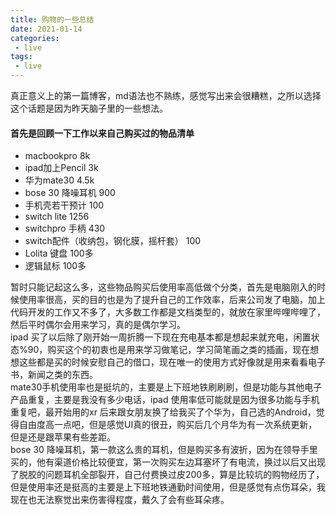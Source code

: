 ```yaml
---
title: 购物的一些总结
date: 2021-01-14
categories:
 - live
tags:
 - live
---
```


真正意义上的第一篇博客，md语法也不熟练，感觉写出来会很糟糕，之所以选择这个话题是因为昨天脑子里的一些想法。
####  首先是回顾一下工作以来自己购买过的物品清单    
- macbookpro 8k  
- ipad加上Pencil 3k
- 华为mate30 4.5k
- bose 30 降噪耳机 900
- 手机壳若干预计 100 
- switch lite 1256
- switchpro 手柄 430
- switch配件（收纳包，钢化膜，摇杆套） 100
- Lolita 键盘 100多
- 逻辑鼠标 100多

暂时只能记起这么多，这些物品购买后使用率高低做个分类，首先是电脑刚入的时候使用率很高，买的目的也是为了提升自己的工作效率，后来公司发了电脑，加上代码开发的工作又不多了，大多数工作都是文档类型的，就放在家里哔哩哔哩了，然后平时偶尔会用来学习，真的是偶尔学习。  
ipad 买了以后除了刚开始一周折腾一下现在充电基本都是想起来就充电，闲置状态%90，购买这个的初衷也是用来学习做笔记，学习简笔画之类的插画，现在想想这些都是买的时候安慰自己的借口，现在唯一的使用方式好像就是用来看看电子书，新闻之类的东西。  
mate30手机使用率也是挺坑的，主要是上下班地铁刷刷刷，但是功能与其他电子产品重复，主要是我没有多少电话，ipad 使用率低可能就是因为很多功能与手机重复吧，最开始用的xr 后来跟女朋友换了给我买了个华为，自己选的Android，觉得自由度高一点吧，但是感觉UI真的很丑，购买后几个月华为有一次系统更新，但是还是跟苹果有些差距。  
bose 30 降噪耳机，第一款这么贵的耳机，但是购买多有波折，因为在领导手里买的，他有渠道价格比较便宜，第一次购买左边耳塞坏了有电流，换过以后又出现了脱胶的问题耳机全部裂开，自己付费换过皮200多，算是比较坑的购物经历了，但是使用率还是挺高的主要是上下班地铁通勤时间使用，但是感觉有点伤耳朵，我现在也无法察觉出来伤害得程度，戴久了会有些耳朵疼。




